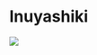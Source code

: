 # Inuyashiki

![](https://external-content.duckduckgo.com/iu/?u=https%3A%2F%2Ftse1.mm.bing.net%2Fth%3Fid%3DOIP.l1835OYW7Aa61ORMAgXBsQHaK6%26pid%3DApi&f=1)

<!-- Prince Kaizen Namwali -->
